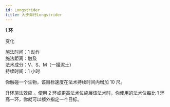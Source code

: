 ```yaml
---
id: Longstrider
title: 大步奔行Longstrider
---
```


**1 环**

变化

施法时间：1 动作  
施法距离：触及  
法术成分：V、S、M（一撮泥土）  
持续时间：1 小时

你触碰一个生物，该目标速度在法术持续时间内增加 10 尺。

升环施法效应
。使用 2 环或更高法术位施展该法术时，你使用的法术位每比 1 环高一环，你就可以额外指定一个目标。
